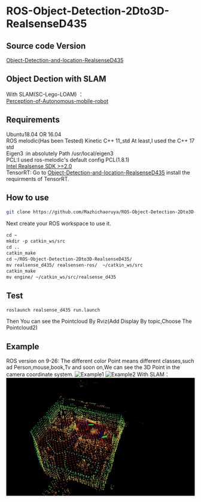 # ROS-Object-Detection-2Dto3D-RealsenseD435
## Source code Version
[Object-Detection-and-location-RealsenseD435](https://github.com/Mazhichaoruya/Object-Detection-and-location-RealsenseD435.git)
## Object Dection with SLAM 
With SLAM(SC-Lego-LOAM)  ：  
[Perception-of-Autonomous-mobile-robot](https://github.com/Mazhichaoruya/Perception-of-Autonomous-mobile-robot)
## Requirements
Ubuntu18.04 OR 16.04  
ROS melodic(Has been Tested) Kinetic
C++ 11_std At least,I used the C++ 17 std  
Eigen3 :in absolutely Path /usr/local/eigen3  
PCL:I used ros-melodic's default config PCL(1.8.1)    
[Intel Realsense SDK >=2.0 ](https://github.com/IntelRealSense/librealsense.git)  
TensorRT: Go to [Object-Detection-and-location-RealsenseD435](https://github.com/Mazhichaoruya/Object-Detection-and-location-RealsenseD435.git) install the requirments of TensorRT.
## How to use
```Bash
git clone https://github.com/Mazhichaoruya/ROS-Object-Detection-2Dto3D-RealsenseD435.git
```
Next create your ROS workspace to use it.
```
cd ~
mkdir -p catkin_ws/src
cd ..
catkin_make
cd ~/ROS-Object-Detection-2Dto3D-RealsenseD435/
mv realsense_d435/ realsensen-ros/  ~/catkin_ws/src
catkin_make
mv engine/ ~/catkin_ws/src/realsense_d435
```
## Test 
```
roslaunch realsense_d435 run.launch
```
Then You can see the Pointcloud By Rviz(Add Display By topic,Choose The Pointcloud2)
## Example  
ROS version on 9-26:
The different color Point means different classes,such ad Person,mouse,book,Tv and soon on,We can see the 3D Point  in the camera coordinate system.
![Example1](https://github.com/Mazhichaoruya/ROS-Object-Detection-2Dto3D-RealsenseD435/blob/master/gif/realsense_1.gif)
![Example2](https://github.com/Mazhichaoruya/ROS-Object-Detection-2Dto3D-RealsenseD435/blob/master/gif/realsense_2.gif) 
With SLAM：  
[![Watch the video](https://github.com/Mazhichaoruya/Perception-of-Autonomous-mobile-robot/blob/master/image/image.png)](https://www.youtube.com/watch?v=VE7d3ZQzOLY&t=19s)
